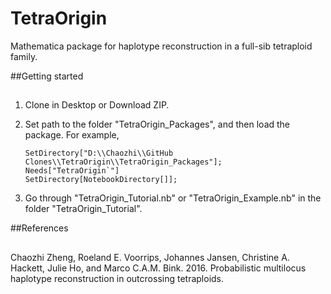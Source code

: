 TetraOrigin
======

Mathematica package for haplotype reconstruction in a full-sib tetraploid family.


##Getting started
##

1. Clone in Desktop or Download ZIP. 

2. Set path to the folder "TetraOrigin_Packages", and then load the package. For example,
   ```
   SetDirectory["D:\\Chaozhi\\GitHub Clones\\TetraOrigin\\TetraOrigin_Packages"];
   Needs["TetraOrigin`"]
   SetDirectory[NotebookDirectory[]];
   ```

3. Go through "TetraOrigin_Tutorial.nb" or "TetraOrigin_Example.nb" in the folder "TetraOrigin_Tutorial".

##References
##


Chaozhi Zheng, Roeland E. Voorrips, Johannes Jansen, Christine A. Hackett, Julie Ho, and Marco C.A.M. Bink. 2016. Probabilistic multilocus haplotype reconstruction in outcrossing tetraploids.